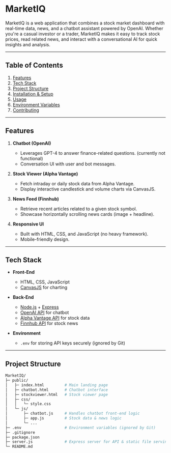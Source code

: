 # MarketIQ

MarketIQ is a web application that combines a stock market dashboard with real-time data, news, and a chatbot assistant powered by OpenAI. Whether you're a casual investor or a trader, MarketIQ makes it easy to track stock prices, read related news, and interact with a conversational AI for quick insights and analysis.

---

## Table of Contents

1. [Features](#features)  
2. [Tech Stack](#tech-stack)  
3. [Project Structure](#project-structure)  
4. [Installation & Setup](#installation--setup)  
5. [Usage](#usage)  
6. [Environment Variables](#environment-variables)  
7. [Contributing](#contributing)  

---

## Features

1. **Chatbot (OpenAI)**  
   - Leverages GPT-4 to answer finance-related questions. (currently not functional)
   - Conversation UI with user and bot messages.

2. **Stock Viewer (Alpha Vantage)**  
   - Fetch intraday or daily stock data from Alpha Vantage.  
   - Display interactive candlestick and volume charts via CanvasJS.

3. **News Feed (Finnhub)**  
   - Retrieve recent articles related to a given stock symbol.  
   - Showcase horizontally scrolling news cards (image + headline).

4. **Responsive UI**  
   - Built with HTML, CSS, and JavaScript (no heavy framework).  
   - Mobile-friendly design.

---

## Tech Stack

- **Front-End**  
  - HTML, CSS, JavaScript  
  - [CanvasJS](https://canvasjs.com/) for charting

- **Back-End**  
  - [Node.js](https://nodejs.org/) + [Express](https://expressjs.com/)  
  - [OpenAI API](https://platform.openai.com/docs/introduction) for chatbot  
  - [Alpha Vantage API](https://www.alphavantage.co/) for stock data  
  - [Finnhub API](https://finnhub.io/) for stock news

- **Environment**  
  - `.env` for storing API keys securely (ignored by Git)

---

## Project Structure

```bash
MarketIQ/
├─ public/
│   ├─ index.html         # Main landing page
│   ├─ chatbot.html       # Chatbot interface
│   ├─ stockviewer.html   # Stock viewer page
│   ├─ css/
│   │   └─ style.css
│   └─ js/
│       ├─ chatbot.js     # Handles chatbot front-end logic
│       ├─ app.js         # Stock data & news logic
│       └─ ...
├─ .env                   # Environment variables (ignored by Git)
├─ .gitignore
├─ package.json
├─ server.js              # Express server for API & static file serving
└─ README.md
